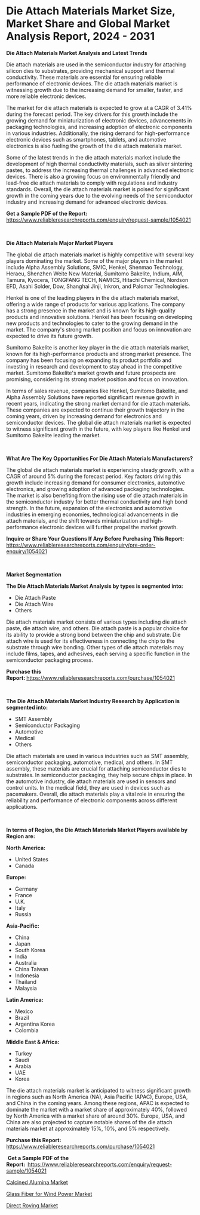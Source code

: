 <p><h1>Die Attach Materials Market Size, Market Share and Global Market Analysis Report, 2024 - 2031</h1></p><p><strong>Die Attach Materials Market Analysis and Latest Trends</strong></p>
<p><p>Die attach materials are used in the semiconductor industry for attaching silicon dies to substrates, providing mechanical support and thermal conductivity. These materials are essential for ensuring reliable performance of electronic devices. The die attach materials market is witnessing growth due to the increasing demand for smaller, faster, and more reliable electronic devices.</p><p>The market for die attach materials is expected to grow at a CAGR of 3.41% during the forecast period. The key drivers for this growth include the growing demand for miniaturization of electronic devices, advancements in packaging technologies, and increasing adoption of electronic components in various industries. Additionally, the rising demand for high-performance electronic devices such as smartphones, tablets, and automotive electronics is also fueling the growth of the die attach materials market.</p><p>Some of the latest trends in the die attach materials market include the development of high thermal conductivity materials, such as silver sintering pastes, to address the increasing thermal challenges in advanced electronic devices. There is also a growing focus on environmentally friendly and lead-free die attach materials to comply with regulations and industry standards. Overall, the die attach materials market is poised for significant growth in the coming years due to the evolving needs of the semiconductor industry and increasing demand for advanced electronic devices.</p></p>
<p><strong>Get a Sample PDF of the Report:&nbsp;</strong> <a href="https://www.reliableresearchreports.com/enquiry/request-sample/1054021">https://www.reliableresearchreports.com/enquiry/request-sample/1054021</a></p>
<p>&nbsp;</p>
<p><strong>Die Attach Materials Major Market Players</strong></p>
<p><p>The global die attach materials market is highly competitive with several key players dominating the market. Some of the major players in the market include Alpha Assembly Solutions, SMIC, Henkel, Shenmao Technology, Heraeu, Shenzhen Weite New Material, Sumitomo Bakelite, Indium, AIM, Tamura, Kyocera, TONGFANG TECH, NAMICS, Hitachi Chemical, Nordson EFD, Asahi Solder, Dow, Shanghai Jinji, Inkron, and Palomar Technologies.</p><p>Henkel is one of the leading players in the die attach materials market, offering a wide range of products for various applications. The company has a strong presence in the market and is known for its high-quality products and innovative solutions. Henkel has been focusing on developing new products and technologies to cater to the growing demand in the market. The company's strong market position and focus on innovation are expected to drive its future growth.</p><p>Sumitomo Bakelite is another key player in the die attach materials market, known for its high-performance products and strong market presence. The company has been focusing on expanding its product portfolio and investing in research and development to stay ahead in the competitive market. Sumitomo Bakelite's market growth and future prospects are promising, considering its strong market position and focus on innovation.</p><p>In terms of sales revenue, companies like Henkel, Sumitomo Bakelite, and Alpha Assembly Solutions have reported significant revenue growth in recent years, indicating the strong market demand for die attach materials. These companies are expected to continue their growth trajectory in the coming years, driven by increasing demand for electronics and semiconductor devices. The global die attach materials market is expected to witness significant growth in the future, with key players like Henkel and Sumitomo Bakelite leading the market.</p></p>
<p>&nbsp;</p>
<p><strong>What Are The Key Opportunities For Die Attach Materials Manufacturers?</strong></p>
<p><p>The global die attach materials market is experiencing steady growth, with a CAGR of around 5% during the forecast period. Key factors driving this growth include increasing demand for consumer electronics, automotive electronics, and growing adoption of advanced packaging technologies. The market is also benefiting from the rising use of die attach materials in the semiconductor industry for better thermal conductivity and high bond strength. In the future, expansion of the electronics and automotive industries in emerging economies, technological advancements in die attach materials, and the shift towards miniaturization and high-performance electronic devices will further propel the market growth.</p></p>
<p><strong>Inquire or Share Your Questions If Any Before Purchasing This Report:</strong> <a href="https://www.reliableresearchreports.com/enquiry/pre-order-enquiry/1054021">https://www.reliableresearchreports.com/enquiry/pre-order-enquiry/1054021</a></p>
<p>&nbsp;</p>
<p><strong>Market Segmentation</strong></p>
<p><strong>The Die Attach Materials Market Analysis by types is segmented into:</strong></p>
<p><ul><li>Die Attach Paste</li><li>Die Attach Wire</li><li>Others</li></ul></p>
<p><p>Die attach materials market consists of various types including die attach paste, die attach wire, and others. Die attach paste is a popular choice for its ability to provide a strong bond between the chip and substrate. Die attach wire is used for its effectiveness in connecting the chip to the substrate through wire bonding. Other types of die attach materials may include films, tapes, and adhesives, each serving a specific function in the semiconductor packaging process.</p></p>
<p><strong>Purchase this Report:&nbsp;</strong><a href="https://www.reliableresearchreports.com/purchase/1054021">https://www.reliableresearchreports.com/purchase/1054021</a></p>
<p>&nbsp;</p>
<p><strong>The Die Attach Materials Market Industry Research by Application is segmented into:</strong></p>
<p><ul><li>SMT Assembly</li><li>Semiconductor Packaging</li><li>Automotive</li><li>Medical</li><li>Others</li></ul></p>
<p><p>Die attach materials are used in various industries such as SMT assembly, semiconductor packaging, automotive, medical, and others. In SMT assembly, these materials are crucial for attaching semiconductor dies to substrates. In semiconductor packaging, they help secure chips in place. In the automotive industry, die attach materials are used in sensors and control units. In the medical field, they are used in devices such as pacemakers. Overall, die attach materials play a vital role in ensuring the reliability and performance of electronic components across different applications.</p></p>
<p>&nbsp;</p>
<p><strong>In terms of Region, the Die Attach Materials Market Players available by Region are:</strong></p>
<p>
    <p> <strong> North America: </strong>
        <ul>
            <li>United States</li>
            <li>Canada</li>
        </ul>
        </p> 
    <p> <strong> Europe: </strong>
        <ul>
            <li>Germany</li>
            <li>France</li>
            <li>U.K.</li>
            <li>Italy</li>
            <li>Russia</li>
        </ul>
        </p> 
    <p> <strong> Asia-Pacific: </strong>
        <ul>
            <li>China</li>
            <li>Japan</li>
            <li>South Korea</li>
            <li>India</li>
            <li>Australia</li>
            <li>China Taiwan</li>
            <li>Indonesia</li>
            <li>Thailand</li>
            <li>Malaysia</li>
        </ul>
        </p> 
    <p> <strong> Latin America: </strong>
        <ul>
            <li>Mexico</li>
            <li>Brazil</li>
            <li>Argentina Korea</li>
            <li>Colombia</li>
        </ul>
        </p> 
    <p> <strong> Middle East & Africa: </strong>
        <ul>
            <li>Turkey</li>
            <li>Saudi</li>
            <li>Arabia</li>
            <li>UAE</li>
            <li>Korea</li>
        </ul>
    </p>
    </p>
<p><p>The die attach materials market is anticipated to witness significant growth in regions such as North America (NA), Asia Pacific (APAC), Europe, USA, and China in the coming years. Among these regions, APAC is expected to dominate the market with a market share of approximately 40%, followed by North America with a market share of around 30%. Europe, USA, and China are also projected to capture notable shares of the die attach materials market at approximately 15%, 10%, and 5% respectively.</p></p>
<p><strong>Purchase this Report: </strong><a href="https://www.reliableresearchreports.com/purchase/1054021">https://www.reliableresearchreports.com/purchase/1054021</a></p>
<p>&nbsp;<strong>Get a Sample PDF of the Report:&nbsp;&nbsp;</strong><a href="https://www.reliableresearchreports.com/enquiry/request-sample/1054021">https://www.reliableresearchreports.com/enquiry/request-sample/1054021</a></p>
<p><strong></strong></p>
<p><p><a href="https://github.com/nicholepatriciadoylenwnrjr0/Market-Research-Report-List-1/blob/main/calcined-alumina-market.md">Calcined Alumina Market</a></p><p><a href="https://view.publitas.com/reportprime-1/glass-fiber-for-wind-power-market-centers-on-aspects-such-as-market-growth-market-share-market-opportunity-and-projected-forecasts-spanning-from-2023-to-2030/">Glass Fiber for Wind Power Market</a></p><p><a href="https://view.publitas.com/reportprime-1/direct-roving-market-share-market-new-trends-analysis-report-by-type-by-application-by-end-use-by-region-and-segment-forecasts-2023-2030/">Direct Roving Market</a></p></p>